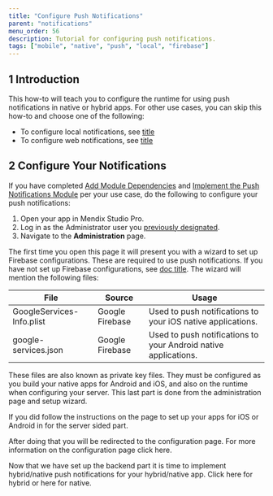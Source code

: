 ```yaml
---
title: "Configure Push Notifications"
parent: "notifications"
menu_order: 56
description: Tutorial for configuring push notifications.
tags: ["mobile", "native", "push", "local", "firebase"]
---
```


## 1 Introduction 

This how-to will teach you to configure the runtime for using push notifications in native or hybrid apps. For other use cases, you can skip this how-to and choose one of the following:
* To configure local notifications, see [title](nodocyet)
* To configure web notifications, see [title](nodocyet)

## 2 Configure Your Notifications

If you have completed [Add Module Dependencies](add-module-depends) and [Implement the Push Notifications Module](notif-implement-module) per your use case, do the following to configure your push notifications:

1. Open your app in Mendix Studio Pro.
1. Log in as the Administrator user you [previously designated](notif-implement-module#config).
1. Navigate to the **Administration** page.

The first time you open this page it will present you with a wizard to set up Firebase configurations. These are required to use push notifications. If you have not set up Firebase configurations, see [doc title](nodoc). The wizard will mention the following files:

| **File**    | **Source**   | **Usage**      |
| -------- | -------- | ------- |
| GoogleServices-Info.plist | Google Firebase | Used to push notifications to your iOS native applications.     |
| google-services.json      | Google Firebase | Used to push notifications to your Android native applications. |

These files are also known as private key files. They must be configured as you build your native apps for Android and iOS, and also on the runtime when configuring your server. This last part is done from the administration page and setup wizard.

If you did follow the instructions on the page to set up your apps for iOS or Android in for the server sided part.

After doing that you will be redirected to the configuration page. For more information on the configuration page click here.

Now that we have set up the backend part it is time to implement hybrid/native push notifications for your hybrid/native app. Click here for hybrid or here for native.
